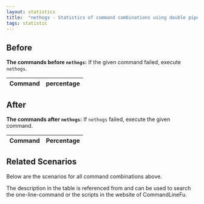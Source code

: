 ```yaml
---
layout: statistics
title:  "nethogs - Statistics of command combinations using double pipe"
tags: statistic
---
```


## Before

__The commands before `nethogs`:__ If the given command failed, execute `nethogs`.

| Command | percentage |
|--------|--------|



## After

__The commands after `nethogs`:__ If `nethogs` failed, execute the given command.

| Command | Percentage | 
|-------|--------|



## Related Scenarios

Below are the scenarios for all command combinations above.

The description in the table is referenced from and can be used to search the one-line-command or the scripts in the website of CommandLineFu.




